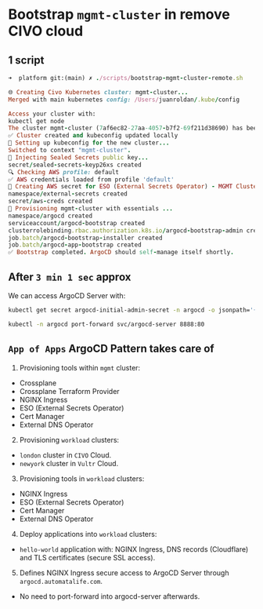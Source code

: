 # Bootstrap `mgmt-cluster` in remove CIVO cloud

## 1 script

```ruby
➜  platform git:(main) ✗ ./scripts/bootstrap-mgmt-cluster-remote.sh

🌐 Creating Civo Kubernetes cluster: mgmt-cluster...
Merged with main kubernetes config: /Users/juanroldan/.kube/config

Access your cluster with:
kubectl get node
The cluster mgmt-cluster (7af6ec82-27aa-4057-b7f2-69f211d38690) has been created in 3 min 1 sec
✅ Cluster created and kubeconfig updated locally
🔗 Setting up kubeconfig for the new cluster...
Switched to context "mgmt-cluster".
🔐 Injecting Sealed Secrets public key...
secret/sealed-secrets-keyp26xs created
🔍 Checking AWS profile: default
✅ AWS credentials loaded from profile 'default'
🔐 Creating AWS secret for ESO (External Secrets Operator) - MGMT Cluster internal use
namespace/external-secrets created
secret/aws-creds created
🔄 Provisioning mgmt-cluster with essentials ...
namespace/argocd created
serviceaccount/argocd-bootstrap created
clusterrolebinding.rbac.authorization.k8s.io/argocd-bootstrap-admin created
job.batch/argocd-bootstrap-installer created
job.batch/argocd-app-bootstrap created
✅ Bootstrap completed. ArgoCD should self-manage itself shortly.
```

## After `3 min 1 sec` approx

We can access ArgoCD Server with:

```bash
kubectl get secret argocd-initial-admin-secret -n argocd -o jsonpath='{.data.password}' | base64 -d
```

```bash
kubectl -n argocd port-forward svc/argocd-server 8888:80
```

## `App of Apps` ArgoCD Pattern takes care of

1. Provisioning tools within `mgmt` cluster:

- Crossplane
- Crossplane Terraform Provider
- NGINX Ingress
- ESO (External Secrets Operator)
- Cert Manager
- External DNS Operator

2. Provisioning `workload` clusters:

- `london` cluster in `CIVO` Cloud.
- `newyork` cluster in `Vultr` Cloud.

3. Provisioning tools in `workload` clusters:

- NGINX Ingress
- ESO (External Secrets Operator)
- Cert Manager
- External DNS Operator

4. Deploy applications into `workload` clusters:

- `hello-world` application with: NGINX Ingress, DNS records (Cloudflare) and TLS certificates (secure SSL access).

5. Defines NGINX Ingress secure access to ArgoCD Server through `argocd.automatalife.com`.

- No need to port-forward into argocd-server afterwards.
